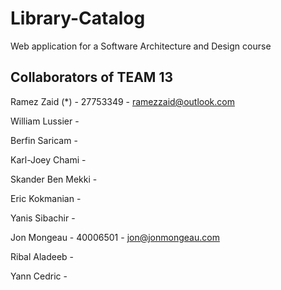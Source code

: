 # Library-Catalog
Web application for a Software Architecture and Design course

## Collaborators of TEAM 13

Ramez Zaid (*) - 27753349 - ramezzaid@outlook.com

William Lussier -

Berfin Saricam -

Karl-Joey Chami -

Skander Ben Mekki -

Eric Kokmanian -

Yanis Sibachir -

Jon Mongeau - 40006501 - jon@jonmongeau.com 

Ribal Aladeeb -

Yann Cedric -
